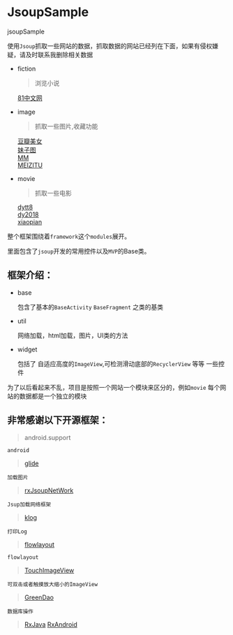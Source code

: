 # JsoupSample
jsoupSample

使用`Jsoup`抓取一些网站的数据，抓取数据的网站已经列在下面，如果有侵权嫌疑，请及时联系我删除相关数据

* fiction

	>浏览小说
	
	[81中文网](http://www.81zw.com/book/8012/)<br>
	
* image

	>抓取一些图片,收藏功能
	
	[豆瓣美女](http://www.dbmeinv.com/)<br>
	[妹子图](http://www.mzitu.com/)<br>
	[MM](http://www.mmjpg.com/)</br>
	[MEIZITU](http://www.meizitu.com/)</br>
	
* movie

	>抓取一些电影
	
	[dytt8](http://www.dytt8.net/index.htm)<br>
	[dy2018](http://www.dy2018.com/)<br>
	[xiaopian](http://www.xiaopian.com/html/)<br>
	
	
整个框架围绕着`framework`这个`modules`展开。

里面包含了`jsoup`开发的常用控件以及`MVP`的Base类。

## 框架介绍：

* base

	包含了基本的`BaseActivity` `BaseFragment` 之类的基类
	
* util

	网络加载，html加载，图片，UI类的方法
	
* widget

	包括了 自适应高度的`ImageView`,可检测滑动底部的`RecyclerView` 等等 一些控件
	

为了以后看起来不乱，项目是按照一个网站一个模块来区分的，例如`movie` 每个网站的数据都是一个独立的模块

## 非常感谢以下开源框架：

> android.support
		
	android
		
> [glide](https://github.com/bumptech/glide)
		
	加载图片
		
> [rxJsoupNetWork](https://github.com/7449/RxNetWork/tree/RxJsoupNetWork)

	Jsup加载网络框架
	
> [klog](https://github.com/ZhaoKaiQiang/KLog)

    打印Log
	
> [flowlayout](https://github.com/ApmeM/android-flowlayout)

    flowlayout
	
> [TouchImageView](https://github.com/MikeOrtiz/TouchImageView)

    可双击或者触摸放大缩小的ImageView

> [GreenDao](https://github.com/greenrobot/greenDAO)

    数据库操作
    
> [RxJava](https://github.com/ReactiveX/RxJava)
> [RxAndroid](https://github.com/ReactiveX/RxAndroid)

